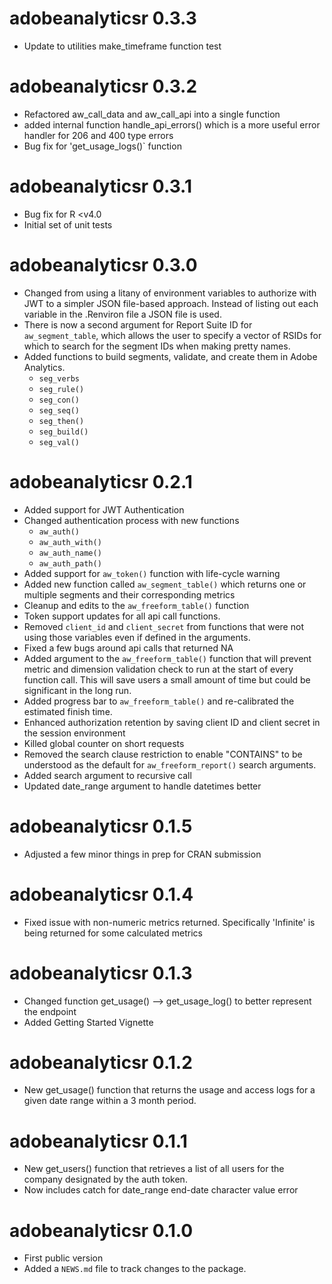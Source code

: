 # adobeanalyticsr 0.3.3

* Update to utilities make_timeframe function test

# adobeanalyticsr 0.3.2

* Refactored aw_call_data and aw_call_api into a single function
* added internal function handle_api_errors() which is a more useful error handler for 206 and 400 type errors
* Bug fix for 'get_usage_logs()` function

# adobeanalyticsr 0.3.1

* Bug fix for R <v4.0
* Initial set of unit tests

# adobeanalyticsr 0.3.0

* Changed from using a litany of environment variables to authorize with JWT to 
a simpler JSON file-based approach. Instead of listing out each variable in the 
.Renviron file a JSON file is used.
* There is now a second argument for Report Suite ID for `aw_segment_table`,
which allows the user to specify a vector of RSIDs for which to search for
the segment IDs when making pretty names.
* Added functions to build segments, validate, and create them in Adobe 
Analytics.
  * `seg_verbs`
  * `seg_rule()`
  * `seg_con()`
  * `seg_seq()`
  * `seg_then()`
  * `seg_build()`
  * `seg_val()`

# adobeanalyticsr 0.2.1

* Added support for JWT Authentication
* Changed authentication process with new functions 
  * `aw_auth()` 
  * `aw_auth_with()`
  * `aw_auth_name()`
  * `aw_auth_path()`
* Added support for `aw_token()` function with life-cycle warning
* Added new function called `aw_segment_table()` which returns one or multiple segments and their corresponding metrics
* Cleanup and edits to the `aw_freeform_table()` function
* Token support updates for all api call functions.
* Removed `client_id` and `client_secret` from functions that were not using those variables even if defined in the arguments.
* Fixed a few bugs around api calls that returned NA 
* Added argument to the `aw_freeform_table()` function that will prevent metric and dimension validation check to run at the start of every function call. This will save users a small amount of time but could be significant in the long run.
* Added progress bar to `aw_freeform_table()` and re-calibrated the estimated finish time.
* Enhanced authorization retention by saving client ID and client secret in the session environment
* Killed global counter on short requests
* Removed the search clause restriction to enable "CONTAINS" to be understood as the default for `aw_freeform_report()` search arguments.
* Added search argument to recursive call
* Updated date_range argument to handle datetimes better

# adobeanalyticsr 0.1.5

* Adjusted a few minor things in prep for CRAN submission

# adobeanalyticsr 0.1.4

* Fixed issue with non-numeric metrics returned. Specifically 'Infinite' is being returned for some calculated metrics

# adobeanalyticsr 0.1.3

* Changed function get_usage() --> get_usage_log() to better represent the endpoint
* Added Getting Started Vignette

# adobeanalyticsr 0.1.2

* New get_usage() function that returns the usage and access logs for a given date range within a 3 month period.

# adobeanalyticsr 0.1.1

* New get_users() function that retrieves a list of all users for the company designated by the auth token.
* Now includes catch for date_range end-date character value error

# adobeanalyticsr 0.1.0

* First public version
* Added a `NEWS.md` file to track changes to the package.
